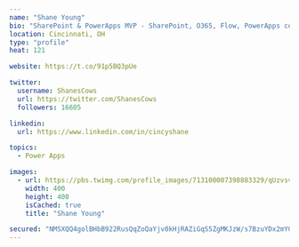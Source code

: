 ```yaml
---
name: "Shane Young"
bio: "SharePoint & PowerApps MVP - SharePoint, O365, Flow, PowerApps consulting? @PowerApps911 | Pure Snark? You found it."
location: Cincinnati, OH
type: "profile"
heat: 121

website: https://t.co/91p5BQ3pUe

twitter:
  username: ShanesCows
  url: https://twitter.com/ShanesCows
  followers: 16605

linkedin:
  url: https://www.linkedin.com/in/cincyshane

topics:
  - Power Apps

images:
  - url: https://pbs.twimg.com/profile_images/713100007398883329/qUzvsvQ3_400x400.jpg
    width: 400
    height: 400
    isCached: true
    title: "Shane Young"

secured: "NMSXQQ4golBHbB922RusQqZoQaYjv0kHjRAZiGqS5ZgMKJzW/s7BzuYDx2mYGD6PAhACJ828/ZPFqBAN8vgsuk0R1cEnKX/JD92XN3ua/gUlhNFCJ5VVwd2VToVEdjsOMOmdISSRdbBHckUfdRYIjX0p/sBqAHDtSlc2nJRXykp8UT+U/Yr7UgMy70N6W//SLRe/y73f8RtUD58JBbKqnVM1t1T2YPuRbeR1/H8+hdvOuUgEW0nhVnQ5dh7tRdD6DzWbRrFTZjHzE7UXp4rJ90wFjaKcy6gKDKVlwM5ar3C4GHjAIUJWVAzxXT4Lus3LEX3bUlOXLb51yFoPKwalgfo6YxWn8c910T6lwlSyz+mSQUJHnYwZcYBM0via8Kk7fa7pkDixDag2H6biC5MnfIzbKyFU/qiV4BkWLH2sbys=;0U0uEZAh5Pu1MbZvF1aNag=="
---
```


